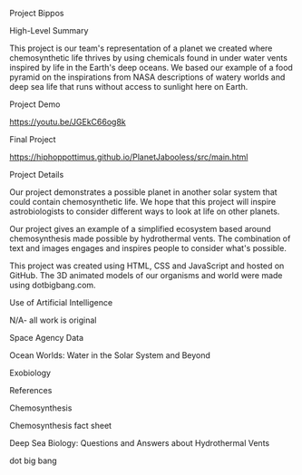 Project Bippos

High-Level Summary

This project is our team's representation of a planet we created where chemosynthetic life thrives by using chemicals found in under water vents inspired by life in the Earth's deep oceans. We based our example of a food pyramid on the inspirations from NASA descriptions of watery worlds and deep sea life that runs without access to sunlight here on Earth.

Project Demo

https://youtu.be/JGEkC66og8k

Final Project

https://hiphoppottimus.github.io/PlanetJabooless/src/main.html

Project Details

Our project demonstrates a possible planet in another solar system that could contain chemosynthetic life. We hope that this project will inspire astrobiologists to consider different ways to look at life on other planets.



Our project gives an example of a simplified ecosystem based around chemosynthesis made possible by hydrothermal vents. The combination of text and images engages and inspires people to consider what's possible.

This project was created using HTML, CSS and JavaScript and hosted on GitHub. The 3D animated models of our organisms and world were made using dotbigbang.com.

Use of Artificial Intelligence

N/A- all work is original

Space Agency Data

Ocean Worlds: Water in the Solar System and Beyond

Exobiology

References

Chemosynthesis

Chemosynthesis fact sheet

Deep Sea Biology: Questions and Answers about Hydrothermal Vents

dot big bang

